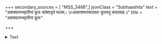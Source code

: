 +++
secondary_sources = [ "MSS_3468",]
jsonClass = "Subhaashita"
text = "अशक्यारम्भवृत्तीनां कुतः क्लेशादृते फलम्।  \nआकाशमास्वादयतः कुतस्तु कवलग्रहः॥"
title = "अशक्यारम्भवृत्तीनां कुतः"

+++

<details><summary>Text</summary>

अशक्यारम्भवृत्तीनां कुतः क्लेशादृते फलम्।  
आकाशमास्वादयतः कुतस्तु कवलग्रहः॥
</details>
